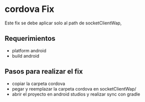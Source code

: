 # cordova Fix 

Este fix se debe aplicar solo al path de socketClientWap, 

## Requerimientos

 * platform android
 * build android

## Pasos para realizar el fix 

 * copiar la carpeta cordova
 * pegar y reemplazar la carpeta cordova en socketClientWap/
 * abrir el proyecto en android studios y realizar sync con gradle